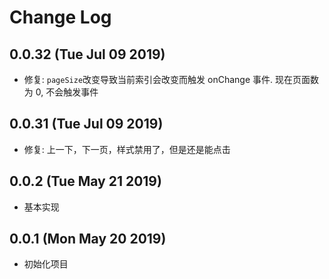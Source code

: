 # Change Log

## 0.0.32 (Tue Jul 09 2019)

-   修复: `pageSize`改变导致当前索引会改变而触发 onChange 事件. 现在页面数为 0, 不会触发事件

## 0.0.31 (Tue Jul 09 2019)

-   修复: 上一下，下一页，样式禁用了，但是还是能点击

## 0.0.2 (Tue May 21 2019)

-   基本实现

## 0.0.1 (Mon May 20 2019)

-   初始化项目

